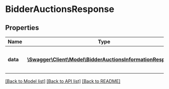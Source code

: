 # BidderAuctionsResponse

## Properties
Name | Type | Description | Notes
------------ | ------------- | ------------- | -------------
**data** | [**\Swagger\Client\Model\BidderAuctionsInformationResponse[]**](BidderAuctionsInformationResponse.md) | All auctions data of a given bidder. | [optional] 

[[Back to Model list]](../README.md#documentation-for-models) [[Back to API list]](../README.md#documentation-for-api-endpoints) [[Back to README]](../README.md)


